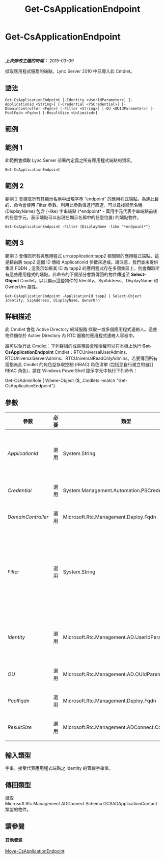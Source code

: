 ﻿---
title: Get-CsApplicationEndpoint
TOCTitle: Get-CsApplicationEndpoint
ms:assetid: 820d3bbd-0348-4272-bdb3-c3d612d0836a
ms:mtpsurl: https://technet.microsoft.com/zh-tw/library/Gg398655(v=OCS.15)
ms:contentKeyID: 49291499
ms.date: 08/10/2015
mtps_version: v=OCS.15
ms.translationtype: HT
---

# Get-CsApplicationEndpoint

 

_**上次修改主題的時間：** 2015-03-09_

擷取應用程式服務的端點。Lync Server 2010 中已導入此 Cmdlet。

## 語法

    Get-CsApplicationEndpoint [-Identity <UserIdParameter>] [-ApplicationId <String>] [-Credential <PSCredential>] [-DomainController <Fqdn>] [-Filter <String>] [-OU <OUIdParameter>] [-PoolFqdn <Fqdn>] [-ResultSize <Unlimited>]

## 範例

## 範例 1

此範例會擷取 Lync Server 部署內定義之所有應用程式端點的資訊。

    Get-CsApplicationEndpoint

## 範例 2

範例 2 會擷取所有其顯示名稱中出現字串 “endpoint” 的應用程式端點。為達此目的，命令會使用 Filter 參數。利用此參數值進行篩選，可以尋找顯示名稱 (DisplayName) 包含 (-like) 字串端點 (\*endpoint\* - 萬用字元代表字串端點前後的任意字元，表示端點可以出現在顯示名稱中的任意位置) 的端點物件。

    Get-CsApplicationEndpoint -Filter {DisplayName -like "*endpoint*"}

## 範例 3

範例 3 會傳回所有與應用程式 urn:application:tapp2 相關聯的應用程式端點。這是藉由將 tapp2 這個 ID 傳給 ApplicationId 參數來達成。請注意，我們並未提供集區 FQDN；這表示如果其 ID 為 tapp2 的應用程式存在多個集區上，則會擷取所有這些應用程式的端點。此命令的下個部分會將傳回的物件傳送至 **Select-Object** Cmdlet，以只顯示這些物件的 Identity、SipAddress、DisplayName 和 OwnerUrn 屬性。

    Get-CsApplicationEndpoint -ApplicationId tapp2 | Select-Object Identity, SipAddress, DisplayName, OwnerUrn

## 詳細描述

此 Cmdlet 會從 Active Directory 網域服務 擷取一或多個應用程式連絡人。這些物件儲存於 Active Directory 內 RTC 服務的應用程式連絡人容器中。

誰可以執行此 Cmdlet：下列群組的成員預設會獲授權可以在本機上執行 **Get-CsApplicationEndpoint** Cmdlet：RTCUniversalUserAdmins、RTCUniversalServerAdmins、RTCUniversalReadOnlyAdmins。若要傳回所有獲指派此 Cmdlet 的角色型存取控制 (RBAC) 角色清單 (包括您自行建立的自訂 RBAC 角色)，請在 Windows PowerShell 提示字元中執行下列命令：

Get-CsAdminRole | Where-Object {$\_.Cmdlets –match "Get-CsApplicationEndpoint"}

## 參數


<table>
<colgroup>
<col style="width: 25%" />
<col style="width: 25%" />
<col style="width: 25%" />
<col style="width: 25%" />
</colgroup>
<thead>
<tr class="header">
<th>參數</th>
<th>必要</th>
<th>類型</th>
<th>說明</th>
</tr>
</thead>
<tbody>
<tr class="odd">
<td><p><em>ApplicationId</em></p></td>
<td><p>選用</p></td>
<td><p>System.String</p></td>
<td><p>您要擷取之應用程式端點的應用程式識別碼。應用程式 ID 是端點 OwnerUrn 屬性的值。例如，如果 OwnerUrn 屬性的值為 urn:application:Caa，則應用程式 ID 為 urn:application:Caa。但是，您只能輸入尾碼 (在此範例中為 Caa) 來擷取端點。例如：-ApplicationId Caa</p></td>
</tr>
<tr class="even">
<td><p><em>Credential</em></p></td>
<td><p>選用</p></td>
<td><p>System.Management.Automation.PSCredential</p></td>
<td><p>將用於繼續執行 Get 作業的替代認證。您可以呼叫 Windows PowerShell Cmdlet <strong>Get-Credential</strong> 來擷取 PSCredential 物件。</p></td>
</tr>
<tr class="odd">
<td><p><em>DomainController</em></p></td>
<td><p>選用</p></td>
<td><p>Microsoft.Rtc.Management.Deploy.Fqdn</p></td>
<td><p>容許您指定網域控制站。若未指定網域控制站，則會使用第一個可用的網域控制站。</p></td>
</tr>
<tr class="even">
<td><p><em>Filter</em></p></td>
<td><p>選用</p></td>
<td><p>System.String</p></td>
<td><p>可讓您篩選 Lync Server 的特定屬性來限制傳回的資料。例如，您可以將傳回的資料限制在其顯示名稱或 SIP 位址符合特定萬用字元模式的連絡人。</p>
<p>Filter 參數使用的 Windows PowerShell 篩選語法與 <strong>Where-Object</strong> Cmdlet 相同。例如，只傳回已啟用 Enterprise Voice 之連絡人的篩選看起來如下所示：{EnterpriseVoiceEnabled -eq $True}，其中 EnterpriseVoiceEnabled 代表 Active Directory 屬性；-eq 代表比較運算子 (等於)；$True (內建的 Windows PowerShell 變數) 代表篩選值。</p></td>
</tr>
<tr class="odd">
<td><p><em>Identity</em></p></td>
<td><p>選用</p></td>
<td><p>Microsoft.Rtc.Management.AD.UserIdParameter</p></td>
<td><p>要擷取之應用程式端點的 Identity、SIP 位址或顯示名稱。Identity 由端點的辨別名稱組成。這通常會包含一個全域唯一識別碼 (GUID) 做為 CN 的一部分，例如：CN={8811fefe-e0bb-4fab-ae39-7aaeddd423dc},CN=Application Contacts,CN=RTC Service,CN=Services,CN=Configuration,DC=Vdomain,DC=com。</p></td>
</tr>
<tr class="even">
<td><p><em>OU</em></p></td>
<td><p>選用</p></td>
<td><p>Microsoft.Rtc.Management.AD.OUIdParameter</p></td>
<td><p>端點所在的組織單位 (OU)。</p></td>
</tr>
<tr class="odd">
<td><p><em>PoolFqdn</em></p></td>
<td><p>選用</p></td>
<td><p>Microsoft.Rtc.Management.Deploy.Fqdn</p></td>
<td><p>應用程式端點所在之集區的完整網域名稱 (FQDN)。</p></td>
</tr>
<tr class="even">
<td><p><em>ResultSize</em></p></td>
<td><p>選用</p></td>
<td><p>Microsoft.Rtc.Management.ADConnect.Core.Unlimited</p></td>
<td><p>可擷取的端點記錄數目上限。</p></td>
</tr>
</tbody>
</table>


## 輸入類型

字串。接受代表應用程式端點之 Identity 的管線字串值。

## 傳回類型

擷取 Microsoft.Rtc.Management.ADConnect.Schema.OCSADApplicationContact 類型的物件。

## 請參閱

#### 其他資源

[Move-CsApplicationEndpoint](move-csapplicationendpoint.md)

